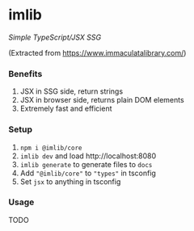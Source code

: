 # imlib

*Simple TypeScript/JSX SSG*

(Extracted from https://www.immaculatalibrary.com/)

### Benefits

1. JSX in SSG side, return strings
2. JSX in browser side, returns plain DOM elements
3. Extremely fast and efficient

### Setup

1. `npm i @imlib/core`
2. `imlib dev` and load http://localhost:8080
3. `imlib generate` to generate files to `docs`
4. Add `"@imlib/core"` to `"types"` in tsconfig
5. Set `jsx` to anything in tsconfig

### Usage

TODO
